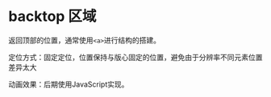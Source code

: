 # backtop 区域

返回顶部的位置，通常使用`<a>`进行结构的搭建。

定位方式：固定定位，位置保持与版心固定的位置，避免由于分辨率不同元素位置差异太大

动画效果：后期使用JavaScript实现。